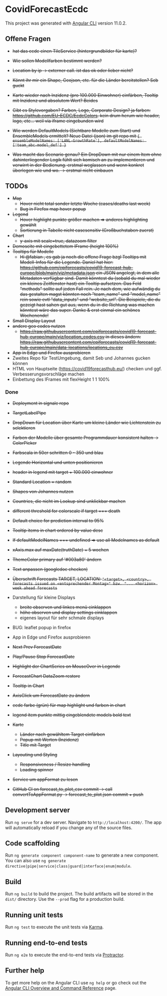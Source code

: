 # CovidForecastEcdc

This project was generated with [Angular CLI](https://github.com/angular/angular-cli) version 11.0.2.

## Offene Fragen

- ~~hat das ecdc einen TileService (hintergrundbilder für karte)?~~
- ~~Wie sollen Modellfarben bestimmt werden?~~
- ~~Location by ip -> externer call. ist das ok oder lieber nicht?~~

- ~~Könnt ihr mir ein Shape, Geojson, etc. für die Länder bereitstellen? Seb guckt~~

- ~~Karte wieder nach Inzidenz (pro 100.000 Einwohner) einfärben, Tooltip mit Inzidenz und absolutem Wert? Beides~~
- ~~Gibt es Stylevorgaben? Farben, Logo, Corporate Design? ja farben: <https://github.com/EU-ECDC/EcdcColors>. kein drum herum wie header, logo, etc... weil via iframe eingebunden wird~~
- ~~Wie werden DefaultModels (Sichtbare Modelle zum Start) und EnsembleModels ermittelt? Neue Datei (json) im git repo mit `{
  ensembleModelNames: ['LANL-GrowthRate'],
  defaultModelNames: ['team_abc-model_def']
}`~~
- ~~Was macht das Scenario genau? Ein DropDown mit nur einem Item ohne dahinterliegender Logik fühlt sich komisch an zu implementieren und verwirrt in der Bedienung. erstmal weglassen und wenn konkret überlegen wie und wo. -> erstmal nicht einbauen~~

## TODOs

- ~~Map~~
  - ~~Hover nicht total sonder letzte Woche (cases/deaths last week)~~
  - ~~Bug in Firefox map hover popup~~
- ~~Legend~~
  - ~~Hover highlight punkte größer machen => anderes highlighting gewählt~~
  - ~~Sortierung in Tabelle nicht casesensitiv (Großbuchstaben zuerst)~~
- ~~Chart~~
  - ~~y-axis mit scale=true, datazoom filter~~
- ~~Demoseite mit eingebettetem IFrame (height 100%)~~
- ~~Tooltips für Modelle~~
  - ~~Hi @fabian , es gab ja noch die offene Frage bzgl Tooltips mit Modell-Infos für die Legende. Daniel hat hier: <https://github.com/epiforecasts/covid19-forecast-hub-europe/blob/main/viz/metadata.json> ein JSON angelegt, in dem alle Metadaten verfügbar sind. Damit könntest du (sobald du mal wieder ein kleines Zeitfenster hast) ein Tooltip aufsetzen. Das Feld "methods" sollte auf jeden Fall rein. Je nach dem, wie aufwändig du das gestalten magst könnten noch "team_name" und "model_name" rein sowie evtl "data_inputs" und "website_url". Die Beispiele, die du gezeigt hast sahen gut aus, wenn du in die Richtung was machen könntest wäre das super. Danke & erst einmal ein schönes Wochenende!~~
- ~~Small Display Layout~~
- ~~andere geo codes nutzen~~
  - ~~<https://raw.githubusercontent.com/epiforecasts/covid19-forecast-hub-europe/main/viz/location_codes.csv> in dieses ändern: <https://raw.githubusercontent.com/epiforecasts/covid19-forecast-hub-europe/main/data-locations/locations_eu.csv>~~
- ~~App in Edge und Firefox ausprobieren~~
- Zweites Repo für TestUmgebung, damit Seb und Johannes gucken können
- HTML von Hauptseite (<https://covid19forecasthub.eu/>) checken und ggf. Verbesserungsvorschläge machen
- Einbettung des IFrames mit flexHeight 1 1 100%

### Done

- ~~Deployment in signale repo~~
- ~~TargetLabelPipe~~
- ~~DropDown für Location über Karte um kleine Länder wie Lichtenstein zu selektieren~~
- ~~Farben der Modelle über gesamte Programmdauer konsistent halten -> ColorPicker~~
- ~~Farbscala in 50er schritten 0 - 350 und blau~~
- ~~Legende Horizontal und unten positionieren~~
- ~~header in legend mit target + 100.000 einwohner~~
- ~~Standard Location = random~~
- ~~Shapes von Johannes nutzen~~
- ~~Countries, die nicht im Lookup sind unklickbar machen~~
- ~~different threshold for colorscale if target === death~~
- ~~Default choice for prediction interval to 95%~~
- ~~Tooltip items in chart ordered by value desc~~
- ~~If defaultModelNames === undefined => use all Modelnames as default~~
- ~~xAxis.max auf maxDate(truthDate) + 5 wochen~~
- ~~ThemeColor primary auf '#003a80' ändern~~
- ~~Text anpassen (googledoc checken)~~
- ~~Überschrift Forecasts TARGET, LOCATION: `"<target>, <country>, forecasts issued on <entsprechender Montag>" bzw. "... <horizon> week ahead forecasts`~~
- Darstellung für kleine Displays
  - ~~breite observen und linkes menü einklappen~~
  - ~~höhe observen und display settings einklappen~~
  - eigenes layout für sehr schmale displays
- BUG: leaflet popup in firefox
- App in Edge und Firefox ausprobieren

- ~~Next Prev ForecastDate~~
- ~~Play/Pause Stop ForecastDate~~
- ~~Highlight der ChartSeries on MouseOver in Legende~~
- ~~ForecastChart DataZoom restore~~
- ~~Tooltip in Chart~~
- ~~AxisClick um ForecastDate zu ändern~~
- ~~ecdc farbe (grün) für map highlight und farben in chart~~
- ~~legend item punkte mittig eingeblendete models bold text~~
- ~~Karte~~
  - ~~Länder nach gewähltem Target einfärben~~
  - ~~Popup mit Werten (Inzidenz)~~
  - ~~Title mit Target~~
- ~~Layouting und Styling~~
  - ~~Responsiveness / Resize handling~~
  - ~~Loading spinner~~
- ~~Service um appFormat zu lesen~~
- ~~GitHub CI on forecast_to_plot_csv commit -> call convertToAppFormat.py -> forecast_to_plot.json commit + push~~

## Development server

Run `ng serve` for a dev server. Navigate to `http://localhost:4200/`. The app will automatically reload if you change any of the source files.

## Code scaffolding

Run `ng generate component component-name` to generate a new component. You can also use `ng generate directive|pipe|service|class|guard|interface|enum|module`.

## Build

Run `ng build` to build the project. The build artifacts will be stored in the `dist/` directory. Use the `--prod` flag for a production build.

## Running unit tests

Run `ng test` to execute the unit tests via [Karma](https://karma-runner.github.io).

## Running end-to-end tests

Run `ng e2e` to execute the end-to-end tests via [Protractor](http://www.protractortest.org/).

## Further help

To get more help on the Angular CLI use `ng help` or go check out the [Angular CLI Overview and Command Reference](https://angular.io/cli) page.
